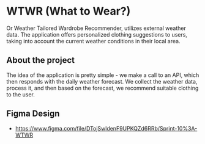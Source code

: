 # WTWR (What to Wear?)

Or Weather Tailored Wardrobe Recommender, utilizes external weather data. The application offers personalized clothing suggestions to users, taking into account the current weather conditions in their local area.

## About the project

The idea of the application is pretty simple - we make a call to an API, which then responds with the daily weather forecast. We collect the weather data, process it, and then based on the forecast, we recommend suitable clothing to the user.

## Figma Design

- https://www.figma.com/file/DTojSwldenF9UPKQZd6RRb/Sprint-10%3A-WTWR
